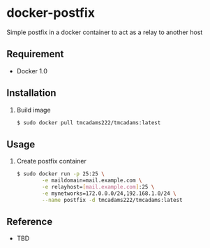 docker-postfix
==============

Simple postfix in a docker container to act as a relay to another host

## Requirement
+ Docker 1.0

## Installation
1. Build image

	```bash
	$ sudo docker pull tmcadams222/tmcadams:latest
	```

## Usage
1. Create postfix container

	```bash
	$ sudo docker run -p 25:25 \
			-e maildomain=mail.example.com \
			-e relayhost=[mail.example.com]:25 \
			-e mynetworks=172.0.0.0/24,192.168.1.0/24 \
			--name postfix -d tmcadams222/tmcadams:latest
	```

## Reference
+ TBD
